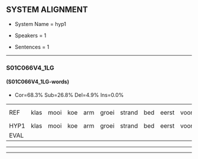 
## SYSTEM ALIGNMENT

- System Name = hyp1

- Speakers = 1

- Sentences = 1

---

### S01C066V4_1LG

#### (S01C066V4_1LG-words)

- Cor=68.3%	Sub=26.8%	Del=4.9%	Ins=0.0%

|  |  |  |  |  |  |  |  |  |  |  |  |  |  |  |  |  |  |  |  |  |  |  |  |  |  |  |  |  |  |  |  |  |  |  |  |  |  |  |  |  |  |
|:--- |:---:|:---:|:---:|:---:|:---:|:---:|:---:|:---:|:---:|:---:|:---:|:---:|:---:|:---:|:---:|:---:|:---:|:---:|:---:|:---:|:---:|:---:|:---:|:---:|:---:|:---:|:---:|:---:|:---:|:---:|:---:|:---:|:---:|:---:|:---:|:---:|:---:|:---:|:---:|:---:|:---:|
| REF | klas | mooi | koe | arm | groei | strand | bed | eerst | voor | draai | sjaal | herfst | duur*(deur) | duur | straat | leeuw | clown | hoek | krant | hout | vriend | gauw | chips | groen | feest | reis | jas | huis | paard | vijf | muts | nieuw | kind | bang | oog | zacht | schoen | plas | neus | knoop | plank |
| HYP1 | klas | mooi | koe | arm | groei | strand | bed | eerst | voor | traai | sjaaw | herfst |  | deur | duurstraat | leeuw |  | klong | hoekkrant | hout | vriend | gouw | chips | groen | veest | rijs | jas | huis | paard | vijf | mut | nieuw | kind | bang | oog | zacht | schoen | plas | neus | noop | plank |
| EVAL |  |  |  |  |  |  |  |  |  | S | S |  | D | S | S |  | D | S | S |  |  | S |  |  | S | S |  |  |  |  | S |  |  |  |  |  |  |  |  | S |  |
---

---

